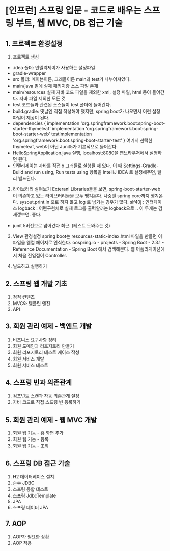 # [인프런] 스프링 입문 - 코드로 배우는 스프링 부트, 웹 MVC, DB 접근 기술

## 1. 프로젝트 환경설정
1) 프로젝트 생성
- .idea 폴더: 인텔리제이가 사용하는 설정파일
- gradle-wrapper 
- src 폴더: 메이븐이든, 그래들이든 main과 test가 나누어져있다.
- main/java 밑에 실제 패키지랑 소스 파일 존재 
- main/resources 실제 자바 코드 파일을 제외한 xml, 설정 파일, html 등이 들어간다. 자바 파일 제외한 모든 것
- test 코드들과 관련된 소스들이 test 폴더에 들어간다.
- build.gradle: 옛날엔 직접 작성해야 했지만, spring boot가 나오면서 이런 설정 파일이 제공이 된다. 
- dependencies {
	implementation 'org.springframework.boot:spring-boot-starter-thymeleaf'
	implementation 'org.springframework.boot:spring-boot-starter-web'
	testImplementation 'org.springframework.boot:spring-boot-starter-test'
} 여기서 선택한 thymeleaf, web이 아닌 Junit5가 기본적으로 들어간다. 
- HelloSpringApplication.java 실행, localhost:8080을 웹브라우저에서 실행하면 된다. 
- 인텔리제이는 자바를 직접 x 그래들로 실행될 때 있다. 이 때 Settings-Gradle-Build and run using, Run tests using 항목을 IntelliJ IDEA 로 설정해주면, 빨리 빌드된다. 

2) 라이브러리 살펴보기
Exteranl Libraries들을 보면, 
spring-boot-starter-web 이 의존하고 있는 라이브러리들을 모두 땡겨온다. 나중엔 spring core까지 땡겨온다.
sysout.print.ln 으로 하지 않고 log 로 남기는 경우가 많다. 
slf40j : 인터페이스 
logback : 어떤구현체로 실제 로그를 출력할까는 logback으로 ..  이 두개는 검새갷보면. 좋다. 
- junit 5버전으로 넘어갔다 최근. (테스트 도와주는 것)

3) View 환경설정
spring boot는 resources-static-index.html 파일을 만들면 이 파일을 웰컴 페이지로 인식한다. 
oospring.io - projects - Spring Boot - 2.3.1 - Reference Documentation - Spring Boot 에서 검색해본다.
웹 어플리케이션에서 처음 진입점이 Controller. 

4) 빌드하고 실행하기


## 2. 스프링 웹 개발 기초
1) 정적 컨텐츠
2) MVC와 템플릿 엔진
3) API

## 3. 회원 관리 예제 - 백엔드 개발 
1) 비즈니스 요구사항 정리
2) 회원 도메인과 리포지토리 만들기
3) 회원 리포지토리 테스트 케이스 작성
4) 회원 서비스 개발
5) 회원 서비스 테스트

## 4. 스프링 빈과 의존관계
1) 컴포넌트 스캔과 자동 의존관계 설정
2) 자바 코드로 직접 스프링 빈 등록하기

## 5. 회원 관리 예제 - 웹 MVC 개발
1) 회원 웹 기능 - 홈 화면 추가
2) 회원 웹 기능 - 등록
3) 회원 웹 기능 - 조회

## 6. 스프링 DB 접근 기술
1) H2 데이터베이스 설치
2) 순수 JDBC
3) 스프링 통합 테스트
4) 스프링 JdbcTemplate
5) JPA
6) 스프링 데이터 JPA

## 7. AOP
1) AOP가 필요한 상황
2) AOP 적용